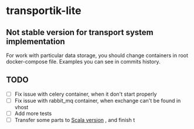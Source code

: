 # transportik-lite

## Not stable version for transport system implementation
For work with particular data storage, you should change containers in root docker-compose file.
Examples you can see in commits history.

## TODO
- [ ] Fix issue with celery container, when it don't start properly
- [ ] Fix issue with rabbit_mq container, when exchange can't be found in vhost
- [ ] Add more tests
- [ ] Transfer some parts to [Scala version](https://github.com/roomanidzee/transportik) , and finish t

